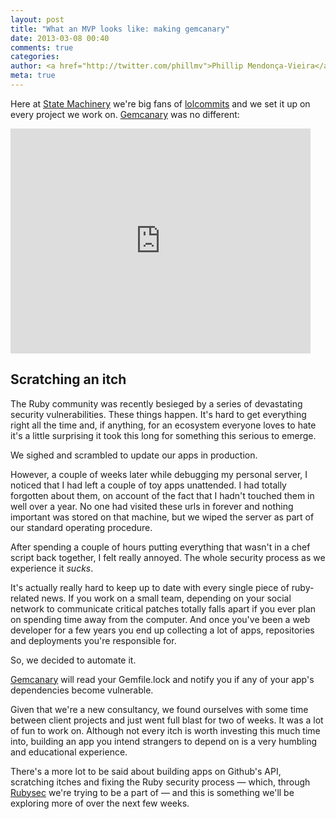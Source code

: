 ```yaml
---
layout: post
title: "What an MVP looks like: making gemcanary"
date: 2013-03-08 00:40
comments: true
categories: 
author: <a href="http://twitter.com/phillmv">Phillip Mendonça-Vieira</a>
meta: true
---
```


Here at [State Machinery](http://state.io) we're big fans of [lolcommits](https://github.com/mroth/lolcommits) and we set it up on every project we work on. [Gemcanary](https://gemcanary.com) was no different:

<iframe width="480" height="360" src="http://www.youtube.com/embed/R7pgAlCB3kU?rel=0" frameborder="0" allowfullscreen></iframe>

Scratching an itch
------------------

The Ruby community was recently besieged by a series of devastating security vulnerabilities. These things happen. It's hard to get everything right all the time and, if anything, for an ecosystem everyone loves to hate it's a little surprising it took this long for something this serious to emerge.

We sighed and scrambled to update our apps in production. 

However, a couple of weeks later while debugging my personal server, I noticed that I had left a couple of toy apps unattended. I had totally forgotten about them, on account of the fact that I hadn't touched them in well over a year. No one had visited these urls in forever and nothing important was stored on that machine, but we wiped the server as part of our standard operating procedure.

After spending a couple of hours putting everything that wasn't in a chef script back together, I felt really annoyed. The whole security process as we experience it *sucks*. 

It's actually really hard to keep up to date with every single piece of ruby-related news. If you work on a small team, depending on your social network to communicate critical patches totally falls apart if you ever plan on spending time away from the computer. And once you've been a web developer for a few years you end up collecting a lot of apps, repositories and deployments you're responsible for.

So, we decided to automate it. 

[Gemcanary](https://gemcanary.com) will read your Gemfile.lock and notify you if any of your app's dependencies become vulnerable.

Given that we're a new consultancy, we found ourselves with some time between client projects and just went full blast for two of weeks. It was a lot of fun to work on. Although not every itch is worth investing this much time into, building an app you intend strangers to depend on is a very humbling and educational experience. 

There's a more lot to be said about building apps on Github's API, scratching itches and fixing the Ruby security process &mdash; which, through [Rubysec](http://rubysec.github.com) we're trying to be a part of &mdash; and this is something we'll be exploring more of over the next few weeks.



